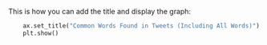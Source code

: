 This is how you can add the title and display the graph:

```python
    ax.set_title("Common Words Found in Tweets (Including All Words)")
    plt.show()
```

